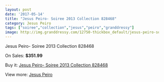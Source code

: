 ```yaml
---
layout: post
date: '2017-05-14'
title: "Jesus Peiro- Soiree 2013 Collection 828468"
category: Jesus Peiro
tags: ["soiree","collection","jesus","peiro","granddressy"]
image: http://img.granddressy.com/12750-thickbox_default/jesus-peiro-soiree-2013-collection-828468.jpg
---
```

Jesus Peiro- Soiree 2013 Collection 828468

On Sales: **$351.99**
<a href="https://www.granddressy.com/en/jesus-peiro/11829-jesus-peiro-soiree-2013-collection-828468.html"><amp-img layout="responsive" width="600" height="600" src="//img.granddressy.com/12750-thickbox_default/jesus-peiro-soiree-2013-collection-828468.jpg" alt="Jesus Peiro- Soiree 2013 Collection 828468 0" /></a>

Buy it: [Jesus Peiro- Soiree 2013 Collection 828468](https://www.granddressy.com/en/jesus-peiro/11829-jesus-peiro-soiree-2013-collection-828468.html "Jesus Peiro- Soiree 2013 Collection 828468")

View more: [Jesus Peiro](https://www.granddressy.com/en/76-jesus-peiro "Jesus Peiro")